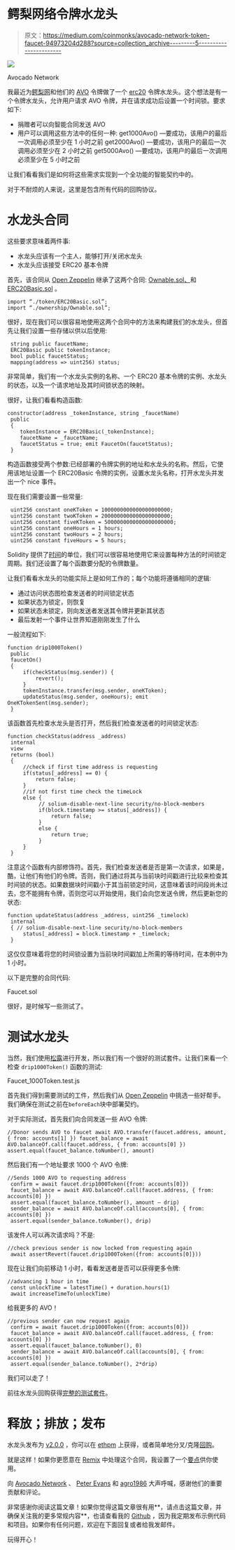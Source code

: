 # 鳄梨网络令牌水龙头

> 原文：<https://medium.com/coinmonks/avocado-network-token-faucet-94973204d288?source=collection_archive---------5----------------------->

![](img/af652cd4cc8162b9e5d9091eb542c3b7.png)

Avocado Network

我最近为[鳄梨网](https://github.com/AvocadoNetwork/governance)和他们的 [AVO](https://etherscan.io/address/0xfa6f7881e52fdf912c4a285d78a3141b089ce859#code) 令牌做了一个 [erc20](https://github.com/OpenZeppelin/openzeppelin-solidity/tree/master/contracts/token/ERC20) 令牌水龙头。这个想法是有一个令牌水龙头，允许用户请求 AVO 令牌，并在请求成功后设置一个时间锁。要求如下:

*   捐赠者可以向智能合同发送 AVO
*   用户可以调用这些方法中的任何一种:
    get1000Avo() —要成功，该用户的最后一次调用必须至少在 1 小时之前
    get2000Avo() —要成功，该用户的最后一次调用必须至少在 2 小时之前
    get5000Avo() —要成功，该用户的最后一次调用必须至少在 5 小时之前

让我们看看我们是如何将这些需求实现到一个全功能的智能契约中的。

对于不耐烦的人来说，这里是包含所有代码的回购协议。

# 水龙头合同

这些要求意味着两件事:

*   水龙头应该有一个主人，能够打开/关闭水龙头
*   水龙头应该接受 ERC20 基本令牌

首先，该合同从 [Open Zeppelin](https://github.com/OpenZeppelin/openzeppelin-solidity.) 继承了这两个合同: [Ownable.sol、](https://github.com/OpenZeppelin/openzeppelin-solidity/blob/master/contracts/ownership/Ownable.sol)和 [ERC20Basic.sol](https://github.com/OpenZeppelin/openzeppelin-solidity/blob/master/contracts/token/ERC20/ERC20Basic.sol) 。

```
import “./token/ERC20Basic.sol”;
import “./ownership/Ownable.sol”;
```

很好，现在我们可以很容易地使用这两个合同中的方法来构建我们的水龙头，但首先让我们设置一些存储以供以后使用:

```
 string public faucetName;
 ERC20Basic public tokenInstance;
 bool public faucetStatus;
 mapping(address => uint256) status;
```

非常简单，我们有一个水龙头实例的名称、一个 ERC20 基本令牌的实例、水龙头的状态，以及一个请求地址及其时间锁状态的映射。

很好，让我们看看构造函数:

```
constructor(address _tokenInstance, string _faucetName)
 public
 {
    tokenInstance = ERC20Basic(_tokenInstance);
    faucetName = _faucetName;
    faucetStatus = true; emit FaucetOn(faucetStatus);
 }
```

构造函数接受两个参数:已经部署的令牌实例的地址和水龙头的名称。然后，它使用该地址设置一个 ERC20Basic 令牌的实例，设置水龙头名称，打开水龙头并发出一个 nice 事件。

现在我们需要设置一些常量:

```
 uint256 constant oneKToken = 1000000000000000000000;
 uint256 constant twoKToken = 2000000000000000000000;
 uint256 constant fiveKToken = 5000000000000000000000;
 uint256 constant oneHours = 1 hours;
 uint256 constant twoHours = 2 hours;
 uint256 constant fiveHours = 5 hours;
```

Solidity 提供了[时间](http://solidity.readthedocs.io/en/v0.4.24/units-and-global-variables.html?highlight=time)的单位，我们可以很容易地使用它来设置每种方法的时间锁定周期。我们还设置了每个函数要分配的令牌数量。

让我们看看水龙头的功能实际上是如何工作的；每个功能将遵循相同的逻辑:

*   通过访问状态图检查发送者的时间锁定状态
*   如果状态为锁定，则恢复
*   如果状态未锁定，则向发送者发送其令牌并更新其状态
*   最后发射一个事件让世界知道刚刚发生了什么

一般流程如下:

```
function drip1000Token()
 public
 faucetOn()
 {
     if(checkStatus(msg.sender)) {
         revert();
     }
     tokenInstance.transfer(msg.sender, oneKToken);
     updateStatus(msg.sender, oneHours); emit OneKTokenSent(msg.sender);
 }
```

该函数首先检查水龙头是否打开，然后我们检查发送者的时间锁定状态:

```
function checkStatus(address _address)
 internal
 view
 returns (bool)
 {
     //check if first time address is requesting
     if(status[_address] == 0) {
         return false;
     }
     //if not first time check the timeLock
     else {
          // solium-disable-next-line security/no-block-members
          if(block.timestamp >= status[_address]) {
              return false;
          }
          else {
              return true;
          }
     }
 }
```

注意这个函数有内部修饰符。首先，我们检查发送者是否是第一次请求，如果是，酷，让他们有他们的令牌。否则，我们通过将其与当前块时间戳进行比较来检查其时间锁的状态。如果数据块时间戳小于其当前锁定时间，这意味着该时间段尚未过去，您不能拥有令牌，否则您可以开始使用，我们会向您发送令牌，然后更新您的状态:

```
function updateStatus(address _address, uint256 _timelock)
 internal
 { // solium-disable-next-line security/no-block-members
     status[_address] = block.timestamp + _timelock;
 }
```

这仅仅意味着将您的时间锁设置为当前块时间戳加上所需的等待时间，在本例中为 1 小时。

以下是完整的合同代码:

Faucet.sol

很好，是时候写一些测试了。

# 测试水龙头

当然，我们使用[松露](http://truffleframework.com/)进行开发，所以我们有一个很好的测试套件。让我们来看一个检查 `drip1000Token()` 函数的测试:

Faucet_1000Token.test.js

首先我们得到需要测试的工件，然后我们从 [Open Zeppelin](https://github.com/OpenZeppelin/openzeppelin-solidity/tree/master/test/helpers) 中挑选一些好帮手。我们确保在测试之前在`beforeEach`块中部署契约。

对于实际测试，首先我们向合同发送一些 AVO 令牌:

```
//Donor sends AVO to faucet await AVO.transfer(faucet.address, amount, { from: accounts[1] }) faucet_balance = await AVO.balanceOf.call(faucet.address, { from: accounts[0] }) assert.equal(faucet_balance.toNumber(), amount)
```

然后我们有一个地址要求 1000 个 AVO 令牌:

```
//Sends 1000 AVO to requesting address
 confirm = await faucet.drip1000Token({from: accounts[0]})
 faucet_balance = await AVO.balanceOf.call(faucet.address, { from: accounts[0] })
 assert.equal(faucet_balance.toNumber(), amount — drip)
 sender_balance = await AVO.balanceOf.call(accounts[0], { from: accounts[0] })
 assert.equal(sender_balance.toNumber(), drip)
```

该发件人可以再次请求吗？不是:

```
//check previous sender is now locked from requesting again
 await assertRevert(faucet.drip1000Token({from: accounts[0]}))
```

现在让我们向前移动 1 小时，看看发送者是否可以获得更多令牌:

```
//advancing 1 hour in time
 const unlockTime = latestTime() + duration.hours(1)
 await increaseTimeTo(unlockTime)
```

给我更多的 AVO！

```
//previous sender can now request again
 confirm = await faucet.drip1000Token({from: accounts[0]})
 faucet_balance = await AVO.balanceOf.call(faucet.address, { from: accounts[0] })
 assert.equal(faucet_balance.toNumber(), 0)
 sender_balance = await AVO.balanceOf.call(accounts[0], { from: accounts[0] })
 assert.equal(sender_balance.toNumber(), 2*drip)
```

我们可以走了！

前往水龙头回购获得[完整的测试套件](https://github.com/AvocadoNetwork/smart-contract-faucet/tree/master/test)。

# 释放；排放；发布

水龙头发布为 [v2.0.0](https://github.com/NFhbar/smart-contract-faucet/releases) ，你可以在 [ethpm](https://www.ethpm.com/registry/packages/48) 上获得，或者简单地分叉/克隆[回购](https://github.com/AvocadoNetwork/smart-contract-faucet)。

就是这样！如果你更愿意在 [Remix](http://remix.ethereum.org/) 中处理这个合同，我设置了一个[要点](https://gist.github.com/NFhbar/e2112d0d909881e5c82b2c3d6a1c5e75)供你使用。

向 [Avocado Network](https://github.com/AvocadoNetwork) 、 [Peter Evans](https://github.com/peter-evans) 和 [agro1986](https://github.com/agro1986) 大声呼喊，感谢他们的重要贡献和评论。

非常感谢你阅读这篇文章！如果你觉得这篇文章很有用**，请点击这篇文章，并确保关注我的更多常规内容**，也请查看我的 [Github](https://github.com/NFhbar) ，因为我定期发布示例代码和项目。如果你有任何问题，欢迎在下面回复或者给我发邮件。

玩得开心！